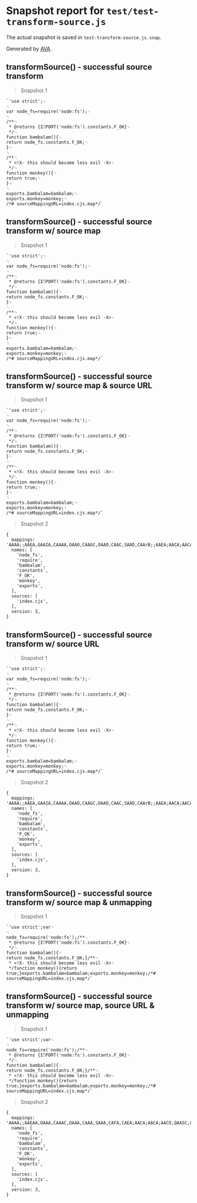 # Snapshot report for `test/test-transform-source.js`

The actual snapshot is saved in `test-transform-source.js.snap`.

Generated by [AVA](https://avajs.dev).

## transformSource() - successful source transform

> Snapshot 1

    `'use strict';␊
    ␊
    var node_fs=require('node:fs');␊
    ␊
    /**␊
     * @returns {ІᛖРΟᏒТ('node:fs').constants.F_OK}␊
     */␊
    function bambalam(){␊
    return node_fs.constants.F_OK;␊
    }␊
    ␊
    /**␊
     * <!X- this should become less evil -X>␊
     */␊
    function monkey(){␊
    return true;␊
    }␊
    ␊
    exports.bambalam=bambalam;␊
    exports.monkey=monkey;␊
    /*# sourceMappingURL=index.cjs.map*/`

## transformSource() - successful source transform w/ source map

> Snapshot 1

    `'use strict';␊
    ␊
    var node_fs=require('node:fs');␊
    ␊
    /**␊
     * @returns {ІᛖРΟᏒТ('node:fs').constants.F_OK}␊
     */␊
    function bambalam(){␊
    return node_fs.constants.F_OK;␊
    }␊
    ␊
    /**␊
     * <!X- this should become less evil -X>␊
     */␊
    function monkey(){␊
    return true;␊
    }␊
    ␊
    exports.bambalam=bambalam;␊
    exports.monkey=monkey;␊
    /*# sourceMappingURL=index.cjs.map*/`

## transformSource() - successful source transform w/ source map & source URL

> Snapshot 1

    `'use strict';␊
    ␊
    var node_fs=require('node:fs');␊
    ␊
    /**␊
     * @returns {ІᛖРΟᏒТ('node:fs').constants.F_OK}␊
     */␊
    function bambalam(){␊
    return node_fs.constants.F_OK;␊
    }␊
    ␊
    /**␊
     * <!X- this should become less evil -X>␊
     */␊
    function monkey(){␊
    return true;␊
    }␊
    ␊
    exports.bambalam=bambalam;␊
    exports.monkey=monkey;␊
    /*# sourceMappingURL=index.cjs.map*/`

> Snapshot 2

    {
      mappings: 'AAAA;;AAEA,GAAIA,CAAAA,OAAO,CAAGC,OAAO,CAAC,SAAD,CAArB;;AAEA;AACA;AACA;AACA,QAASC,CAAAA,QAAT,EAAoB;AAClB,MAAOF,CAAAA,OAAO,CAACG,SAAR,CAAkBC,IAAzB;AACD;;AAED;AACA;AACA;AACA,QAASC,CAAAA,MAAT,EAAkB;AAChB,MAAO,KAAP;AACD;;AAEDC,OAAO,CAACJ,QAAR,CAAmBA,QAAnB;AACAI,OAAO,CAACD,MAAR,CAAiBA,MAAjB;AACA',
      names: [
        'node_fs',
        'require',
        'bambalam',
        'constants',
        'F_OK',
        'monkey',
        'exports',
      ],
      sources: [
        'index.cjs',
      ],
      version: 3,
    }

## transformSource() - successful source transform w/ source URL

> Snapshot 1

    `'use strict';␊
    ␊
    var node_fs=require('node:fs');␊
    ␊
    /**␊
     * @returns {ІᛖРΟᏒТ('node:fs').constants.F_OK}␊
     */␊
    function bambalam(){␊
    return node_fs.constants.F_OK;␊
    }␊
    ␊
    /**␊
     * <!X- this should become less evil -X>␊
     */␊
    function monkey(){␊
    return true;␊
    }␊
    ␊
    exports.bambalam=bambalam;␊
    exports.monkey=monkey;␊
    /*# sourceMappingURL=index.cjs.map*/`

> Snapshot 2

    {
      mappings: 'AAAA;;AAEA,GAAIA,CAAAA,OAAO,CAAGC,OAAO,CAAC,SAAD,CAArB;;AAEA;AACA;AACA;AACA,QAASC,CAAAA,QAAT,EAAoB;AAClB,MAAOF,CAAAA,OAAO,CAACG,SAAR,CAAkBC,IAAzB;AACD;;AAED;AACA;AACA;AACA,QAASC,CAAAA,MAAT,EAAkB;AAChB,MAAO,KAAP;AACD;;AAEDC,OAAO,CAACJ,QAAR,CAAmBA,QAAnB;AACAI,OAAO,CAACD,MAAR,CAAiBA,MAAjB;AACA',
      names: [
        'node_fs',
        'require',
        'bambalam',
        'constants',
        'F_OK',
        'monkey',
        'exports',
      ],
      sources: [
        'index.cjs',
      ],
      version: 3,
    }

## transformSource() - successful source transform w/ source map & unmapping

> Snapshot 1

    `'use strict';var␊
    ␊
    node_fs=require('node:fs');/**␊
     * @returns {ІᛖРΟᏒТ('node:fs').constants.F_OK}␊
     */␊
    function bambalam(){␊
    return node_fs.constants.F_OK;}/**␊
     * <!X- this should become less evil -X>␊
     */function monkey(){return true;}exports.bambalam=bambalam;exports.monkey=monkey;/*# sourceMappingURL=index.cjs.map*/`

## transformSource() - successful source transform w/ source map, source URL & unmapping

> Snapshot 1

    `'use strict';var␊
    ␊
    node_fs=require('node:fs');/**␊
     * @returns {ІᛖРΟᏒТ('node:fs').constants.F_OK}␊
     */␊
    function bambalam(){␊
    return node_fs.constants.F_OK;}/**␊
     * <!X- this should become less evil -X>␊
     */function monkey(){return true;}exports.bambalam=bambalam;exports.monkey=monkey;/*# sourceMappingURL=index.cjs.map*/`

> Snapshot 2

    {
      mappings: 'AAAA;;AAEAA,OAAA,CAAAC,OAAA,CAAA,SAAA,CAFA,CAEA;AACA;AACA;AACO,QAASC,CAAAA,QAAT,EAAoB;AACzB,MAAOF,CAAAA,OAAA,CAAAG,SAAA,CAAUC,IAAjB,CADyB,CAH3B;AACA;AACA,GACO,QAASC,CAAAA,MAAT,EAAkB,CACvB,MAAO,KAAP,CADuB,CAChBC,OAAA,CAAAJ,QAAA,CAAAA,QAAA,CAAAI,OAAA,CAAAD,MAAA,CAAAA,MAAA',
      names: [
        'node_fs',
        'require',
        'bambalam',
        'constants',
        'F_OK',
        'monkey',
        'exports',
      ],
      sources: [
        'index.cjs',
      ],
      version: 3,
    }
